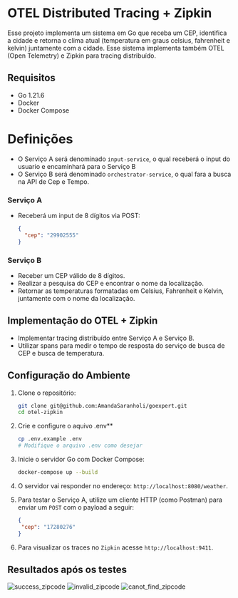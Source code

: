# OTEL Distributed Tracing + Zipkin

Esse projeto implementa um sistema em Go que receba um CEP, identifica a cidade e retorna o clima atual (temperatura em graus celsius, fahrenheit e kelvin)  juntamente com a cidade. Esse sistema implementa também OTEL (Open Telemetry) e Zipkin para tracing distribuído.

## Requisitos

 - Go 1.21.6 
 - Docker 
 - Docker Compose

# Definições
 - O Serviço A será denominado `input-service`, o qual receberá o input do usuario e encaminhará para o Serviço B
 - O Serviço B será denominado  `orchestrator-service`, o qual fara a busca na API de Cep e Tempo.


### Serviço A

- Receberá um input de 8 dígitos via POST:

  ```json
  {
  	"cep": "29902555"
  }
  ```

### Serviço B 

- Receber um CEP válido de 8 dígitos.
- Realizar a pesquisa do CEP e encontrar o nome da localização.
- Retornar as temperaturas formatadas em Celsius, Fahrenheit e Kelvin, juntamente com o nome da localização.

## Implementação do OTEL + Zipkin

- Implementar tracing distribuído entre Serviço A e Serviço B.
- Utilizar spans para medir o tempo de resposta do serviço de busca de CEP e busca de temperatura.



## Configuração do Ambiente

1. Clone o repositório:

   ```bash
   git clone git@github.com:AmandaSaranholi/goexpert.git
   cd otel-zipkin
   ```

2. Crie e configure o aquivo .env**

   ```bash
   cp .env.example .env
   # Modifique o arquivo .env como desejar
   ```

3. Inicie o servidor Go com Docker Compose:

   ```bash
   docker-compose up --build
   ```

4. O servidor vai responder no endereço: `http://localhost:8080/weather`.

5. Para testar o Serviço A, utilize um cliente HTTP (como Postman) para enviar um `POST` com o payload a seguir:

   ```json
   {
   	"cep": "17280276"
   }
   ```

6. Para visualizar os traces no `Zipkin` acesse `http://localhost:9411`.

## Resultados após os testes
![success_zipcode](https://github.com/user-attachments/assets/baa1e7b9-c25b-4a10-8965-1fd5d05554a3)
![invalid_zipcode](https://github.com/user-attachments/assets/98a7614a-9c3c-4a0b-a206-908f7c5a0878)
![canot_find_zipcode](https://github.com/user-attachments/assets/0cae7e3c-210a-4d5a-a189-67aa90daa982)



